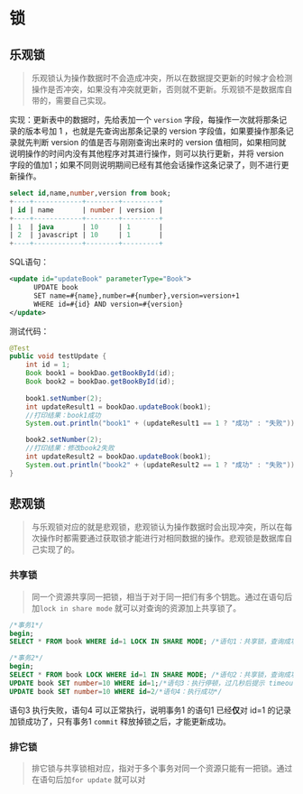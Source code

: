 # 锁

## 乐观锁

> 乐观锁认为操作数据时不会造成冲突，所以在数据提交更新的时候才会检测操作是否冲突，如果没有冲突就更新，否则就不更新。乐观锁不是数据库自带的，需要自己实现。

实现：更新表中的数据时，先给表加一个 `version` 字段，每操作一次就将那条记录的版本号加 1 ，也就是先查询出那条记录的 version 字段值，如果要操作那条记录就先判断 version 的值是否与刚刚查询出来时的 version 值相同，如果相同就说明操作的时间内没有其他程序对其进行操作，则可以执行更新，并将 version 字段的值加1；如果不同则说明期间已经有其他会话操作这条记录了，则不进行更新操作。

```sql
select id,name,number,version from book;
+----+------------+--------+---------+
| id | name       | number | version |
+----+------------+--------+---------+
| 1  | java       | 10     | 1       |
| 2  | javascript | 10     | 1       |
+----+------------+--------+---------+
```

SQL语句：

```xml
<update id="updateBook" parameterType="Book">  
      UPDATE book 
      SET name=#{name},number=#{number},version=version+1 
      WHERE id=#{id} AND version=#{version} 
</update> 
```

测试代码：

```java
@Test
public void testUpdate {
    int id = 1;
    Book book1 = bookDao.getBookById(id);
    Book book2 = bookDao.getBookById(id);
	
    book1.setNumber(2);
    int updateResult1 = bookDao.updateBook(book1);
	//打印结果：book1成功
    System.out.println("book1" + (updateResult1 == 1 ? "成功" : "失败"));

    book2.setNumber(2);
	//打印结果：修改book2失败
    int updateResult2 = bookDao.updateBook(book1);
    System.out.println("book2" + (updateResult2 == 1 ? "成功" : "失败"));
}
```

## 悲观锁

> 与乐观锁对应的就是悲观锁，悲观锁认为操作数据时会出现冲突，所以在每次操作时都需要通过获取锁才能进行对相同数据的操作。悲观锁是数据库自己实现了的。

### 共享锁

> 同一个资源共享同一把锁，相当于对于同一把们有多个钥匙。通过在语句后加`lock in share mode` 就可以对查询的资源加上共享锁了。

```sql
/*事务1*/
begin;
SELECT * FROM book WHERE id=1 LOCK IN SHARE MODE; /*语句1：共享锁，查询成功*/

/*事务2*/
begin;
SELECT * FROM book LOCK WHERE id=1 IN SHARE MODE; /*语句2：共享锁，查询成功*/
UPDATE book SET number=10 WHERE id=1;/*语句3：执行停顿，过几秒后提示 timeout*/
UPDATE book SET number=10 WHERE id=2/*语句4：执行成功*/
```

语句3 执行失败，语句4 可以正常执行，说明事务1 的语句1 已经**仅**对 id=1 的记录加锁成功了，只有事务1 `commit` 释放掉锁之后，才能更新成功。

### 排它锁

> 排它锁与共享锁相对应，指对于多个事务对同一个资源只能有一把锁。通过在语句后加`for update` 就可以对
